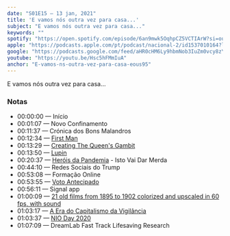 ```yaml
---
date: "S01E15 — 13 jan, 2021"
title: 'E vamos nós outra vez para casa...'
subject: "E vamos nós outra vez para casa..."
keywords: ""
spotify: "https://open.spotify.com/episode/6an9mwk5OqhpCZ5VCTIArW?si=ouKCFvw8SCO82p2ROQARZw"
apple: "https://podcasts.apple.com/pt/podcast/nacional-2/id1537010164?l=en#episodeGuid=af9c0bf6-a9ba-4027-8bc8-7937b1e9df8f"
google: "https://podcasts.google.com/feed/aHR0cHM6Ly9hbmNob3IuZm0vcy8zYzVjOWFjYy9wb2RjYXN0L3Jzcw/episode/YWY5YzBiZjYtYTliYS00MDI3LThiYzgtNzkzN2IxZTlkZjhm?sa=X&ved=0CAUQkfYCahcKEwjoq-jnlKXuAhUAAAAAHQAAAAAQAQ"
youtube: "https://youtu.be/Hsc5hFMmIuA"
anchor: "E-vamos-ns-outra-vez-para-casa-eous95"
---
```


E vamos nós outra vez para casa...

### Notas

* 00:00:00 — Início
* 00:01:07 — Novo Confinamento
* 00:11:37 — Crónica dos Bons Malandros
* 00:12:34 — [First Man](https://www.netflix.com/title/80991403)
* 00:13:29 — [Creating The Queen's Gambit](https://www.netflix.com/title/81403290)
* 00:13:50 — [Lupin](https://www.youtube.com/watch?v=ga0iTWXCGa0)
* 00:20:37 — [Heróis da Pandemia](https://www.youtube.com/watch?v=SQLYlWgvzro) - Isto Vai Dar Merda
* 00:44:10 — Redes Sociais do Trump
* 00:53:08 — Formação Online
* 00:53:55 — [Voto Antecipado](https://www.votoantecipado.mai.gov.pt)
* 00:56:11 — Signal app
* 01:00:09 — [21 old films from 1895 to 1902 colorized and upscaled in 60 fps, with sound](https://youtu.be/YZuP41ALx_Q)
* 01:03:17 — [A Era do Capitalismo da Vigilância](https://www.fnac.pt/A-Era-do-Capitalismo-da-Vigilancia-Shoshana-Zuboff/a8317030)
* 01:03:37 — [NIO Day 2020](https://www.youtube.com/watch?v=9zWwTx8GD8Q)
* 01:07:09 — DreamLab Fast Track Lifesaving Research